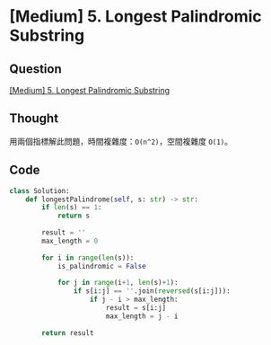 # [Medium] 5. Longest Palindromic Substring

## Question

[[Medium] 5. Longest Palindromic Substring](https://leetcode.com/problems/longest-palindromic-substring/)

## Thought

用兩個指標解此問題，時間複雜度：`O(n^2)`，空間複雜度 `O(1)`。

## Code

```python
class Solution:
    def longestPalindrome(self, s: str) -> str:
        if len(s) == 1:
            return s
        
        result = ''
        max_length = 0
        
        for i in range(len(s)):
            is_palindromic = False
            
            for j in range(i+1, len(s)+1):
                if s[i:j] == ''.join(reversed(s[i:j])):
                    if j - i > max_length:
                        result = s[i:j]
                        max_length = j - i
                    
        return result
```
